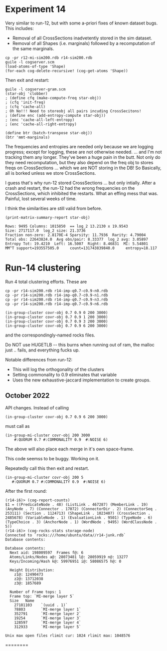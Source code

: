 
Experiment 14
=============
Very similar to run-12, but with some a-priori fixes of known
dataset bugs. This includes:

* Removal of all CrossSections inadvetently stored in the
  sim dataset.
* Removal of all Shapes (i.e. marginals) followed by a
  recomputation of the same marginals.


```
cp -pr r12-mi-sim200.rdb r14-sim200.rdb
guile -l cogserver.scm
(load-atoms-of-type 'Shape)
(for-each cog-delete-recursive! (cog-get-atoms 'Shape))
```
Then exit and restart:
```
guile -l cogserver-gram.scm
(star-obj 'clobber)
; (define cfq (make-compute-freq star-obj))
; (cfq 'init-freq)
; (cfq 'cache-all)
; Oh No!!! Need to storeobj all pairs incuding CrossSecitons!
; (define enc (add-entropy-compute star-obj))
; (enc 'cache-all-left-entropy)
; (enc 'cache-all-right-entropy)

(define btr (batch-transpose star-obj))
(btr 'mmt-marginals)
```

The frequencies and entropies are needed only because we are logging
progress; except for logging, these are not otherwise needed.
... and I'm not tracking them any longer. They've been a huge pain
in the butt. Not only do they need recomputation, but they also
depend on the freq obj to stores freqs on CrossSections ... which
we are NOT storing in the DB! So Basically, all is borked unless
we store CrossSections.

I guess that's why run-12 stored CrossSections ... but only intially.
After a crash and restart, the run-12 had the wrong frequencies on the
CrossSections, which inhibited the restarts. What an effing mess that
was.  Painful, lost several weeks of time.

I think the similarities are still valid from before.
```
(print-matrix-summary-report star-obj)

Rows: 9495 Columns: 1015850  == log_2 13.2130 x 19.9543
Size: 2717117.0  log_2 size: 21.3736
Fraction non-zero: 2.8170E-4 Sparsity: 11.7936  Rarity: 4.79004
Total obs: 22643824.0  Avg obs/pair: 8.33377  log_2 avg: 3.05897
Entropy Tot: 19.4210  Left: 16.5007  Right: 8.46831  MI: 5.54801
MM^T support=193557505.0     count=131743839840.0     entropy=18.117
```


Run-14 clustering
=================
Run 4 total clustering efforts. These are
```
cp -pr r14-sim200.rdb r14-imp-q0.7-c0.9-n0.rdb
cp -pr r14-sim200.rdb r14-imp-q0.7-c0.9-n1.rdb
cp -pr r14-sim200.rdb r14-imp-q0.7-c0.9-n3.rdb
cp -pr r14-sim200.rdb r14-imp-q0.7-c0.9-n6.rdb

(in-group-cluster covr-obj 0.7 0.9 0 200 3000)
(in-group-cluster covr-obj 0.7 0.9 1 200 3000)
(in-group-cluster covr-obj 0.7 0.9 3 200 3000)
(in-group-cluster covr-obj 0.7 0.9 6 200 3000)
```

and the correspondingly-named rocks files.

Do NOT use HUGETLB -- this burns when running out of ram,
the malloc just .. fails, and everything fucks up.

Notable differences from run-12:
* This will log the orthogonality of the clusters
* Setting commonality to 0.9 eliminates that variable
* Uses the new exhaustive-jaccard implementation to create groups.

October 2022
------------
API changes. Instead of calling
```
(in-group-cluster covr-obj 0.7 0.9 6 200 3000)
```
must call as
```
(in-group-mi-cluster covr-obj 200 3000
	#:QUORUM 0.7 #:COMMONALITY 0.9  #:NOISE 6)
```
The above will also place each merge in it's own space-frame.

This code seemss to be buggy. Working on it.

Repeatedly call this then exit and restart.
```
(in-group-mi-cluster covr-obj 200 5
   #:QUORUM 0.7 #:COMMONALITY 0.9  #:NOISE 6)
```

After the first round:
```
(r14-i6)> (cog-report-counts)
$1 = ((PredicateNode . 48) (ListLink . 467287) (MemberLink . 19) (AnyNode . 7) (Connector . 17072) (ConnectorDir . 2) (ConnectorSeq . 253111) (Section . 1124713) (ShapeLink . 1023407) (CrossSection . 2485678) (VariableNode . 1) (EvaluationLink . 9501) (TypeNode . 6) (TypeChoice . 3) (AnchorNode . 1) (WordNode . 9495) (WordClassNode . 5))
(r14-i6)> (cog-rocks-stats storage-node)
Connected to `rocks:///home/ubuntu/data//r14-junk.rdb`
Database contents:

Database contents:
  Next aid: 198009597  Frames f@: 6
  Atoms/Links/Nodes a@: 28073481 l@: 28059919 n@: 13277
  Keys/Incoming/Hash k@: 59976951 i@: 58086575 h@: 0

  Height Distribution:
    z1@: 12490473
    z2@: 13712038
    z3@: 1857689

  Number of Frame tops: 1
  Frame top: `MI-merge layer 5`
  Size   Name
    27181103    `(uuid . 1)`
    78803       `MI-merge layer 1`
    352791      `MI-merge layer 2`
    19254       `MI-merge layer 3`
    128597      `MI-merge layer 4`
    312933      `MI-merge layer 5`

Unix max open files rlimit cur: 1024 rlimit max: 1048576
```


========
